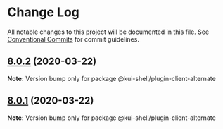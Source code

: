 # Change Log

All notable changes to this project will be documented in this file.
See [Conventional Commits](https://conventionalcommits.org) for commit guidelines.

## [8.0.2](https://github.com/IBM/kui/compare/v4.5.0...v8.0.2) (2020-03-22)

**Note:** Version bump only for package @kui-shell/plugin-client-alternate

## [8.0.1](https://github.com/IBM/kui/compare/v4.5.0...v8.0.1) (2020-03-22)

**Note:** Version bump only for package @kui-shell/plugin-client-alternate
